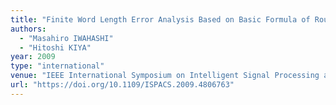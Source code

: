 ```yaml
---
title: "Finite Word Length Error Analysis Based on Basic Formula of Rounding Operation"
authors:
  - "Masahiro IWAHASHI"
  - "Hitoshi KIYA"
year: 2009
type: "international"
venue: "IEEE International Symposium on Intelligent Signal Processing and Communication Systems, pp. TAM1-4-1, Bangkok, Thailand, 2009-02-09."
url: "https://doi.org/10.1109/ISPACS.2009.4806763"
---
```

